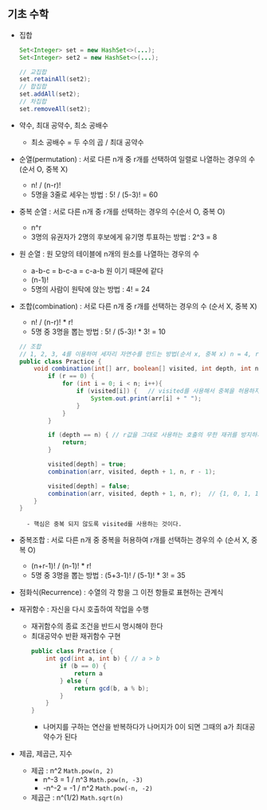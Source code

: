 ## 기초 수학
- 집합
	```java
	Set<Integer> set = new HashSet<>(...);
	Set<Integer> set2 = new HashSet<>(...);

	// 교집합
	set.retainAll(set2);
	// 합집합
	set.addAll(set2);
	// 차집합
	set.removeAll(set2);
	```

- 약수, 최대 공약수, 최소 공배수
	- 최소 공배수 = 두 수의 곱 / 최대 공약수

- 순열(permutation) : 서로 다른 n개 중 r개를 선택하여 일렬로 나열하는 경우의 수 (순서 O, 중복 X)
	- n! / (n-r)!
	- 5명을 3줄로 세우는 방법 : 5! / (5-3)! = 60
- 중복 순열 : 서로 다른 n개 중 r개를 선택하는 경우의 수(순서 O, 중복 O)
	- n^r
	- 3명의 유권자가 2명의 후보에게 유기명 투표하는 방법 : 2^3 = 8
- 원 순열 : 원 모양의 테이블에 n개의 원소를 나열하는 경우의 수
	- a-b-c = b-c-a = c-a-b 원 이기 때문에 같다
	- (n-1)!
	- 5명의 사람이 원탁에 앉는 방법 : 4! = 24

- 조합(combination) : 서로 다른 n개 중 r개를 선택하는 경우의 수 (순서 X, 중복 X)
	- n! / (n-r)! * r!
	- 5명 중 3명을 뽑는 방법 : 5! / (5-3)! * 3! = 10
	```java
	// 조합
	// 1, 2, 3, 4를 이용하여 세자리 자연수를 만드는 방법(순서 x, 중복 x) n = 4, r = 3
	public class Practice {
		void combination(int[] arr, boolean[] visited, int depth, int n, int r) {
			if (r == 0) {
				for (int i = 0; i < n; i++){
					if (visited[i]) {	// visited를 사용해서 중복을 허용하지 않는다. visited[] = {1, 1, 1, 0} 참인 것만 출력, 중복x
						System.out.print(arr[i] + " ");
					}
				}
			}

			if (depth == n) { // r값을 그대로 사용하는 호출의 무한 재귀를 방지하기 위해서 depth == n일 때 return
				return;
			}

			visited[depth] = true;
			combination(arr, visited, depth + 1, n, r - 1);

			visited[depth] = false;
			combination(arr, visited, depth + 1, n, r);	 // {1, 0, 1, 1}을 가능하게 하기 위해서 visited는 false, depth는 증가 시키고 r은 그대로 둔다.
		}
	}
	```
		- 핵심은 중복 되지 않도록 visited를 사용하는 것이다.




- 중복조합 : 서로 다른 n개 중 중복을 허용하여 r개를 선택하는 경우의 수 (순서 X, 중복 O)
	- (n+r-1)! / (n-1)! * r!
	- 5명 중 3명을 뽑는 방법 : (5+3-1)! / (5-1)! * 3! = 35

- 점화식(Recurrence) : 수열의 각 항을 그 이전 항들로 표현하는 관계식

- 재귀함수 : 자신을 다시 호출하여 작업을 수행
	- 재귀함수의 종료 조건을 반드시 명시해야 한다
	- 최대공약수 반환 재귀함수 구현
		```java
		public class Practice {
			int gcd(int a, int b) { // a > b
				if (b == 0) {
					return a
				} else {
					return gcd(b, a % b);
				}
			}
		}
		```
		- 나머지를 구하는 연산을 반복하다가 나머지가 0이 되면 그때의 a가 최대공약수가 된다
	
- 제곱, 제곱근, 지수
	- 제곱 : n^2 `Math.pow(n, 2)`
		- n^-3 = 1 / n^3 `Math.pow(n, -3)`
		- -n^-2 = -1 / n^2 `Math.pow(-n, -2)`
	- 제곱근 : n^(1/2) `Math.sqrt(n)`


